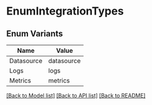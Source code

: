 # EnumIntegrationTypes

## Enum Variants

| Name | Value |
|---- | -----|
| Datasource | datasource |
| Logs | logs |
| Metrics | metrics |


[[Back to Model list]](../README.md#documentation-for-models) [[Back to API list]](../README.md#documentation-for-api-endpoints) [[Back to README]](../README.md)


